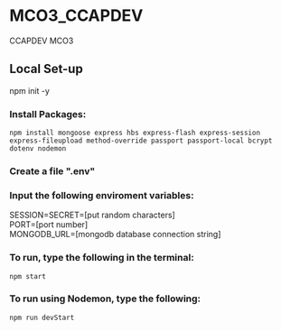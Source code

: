 # MCO3_CCAPDEV
CCAPDEV MCO3


## Local Set-up

npm init -y

### Install Packages:

    npm install mongoose express hbs express-flash express-session express-fileupload method-override passport passport-local bcrypt dotenv nodemon 

### Create a file ".env"

### Input the following enviroment variables:

SESSION=SECRET=[put random characters]\
PORT=[port number]\
MONGODB_URL=[mongodb database connection string]

### To run, type the following in the terminal: 
    npm start

### To run using Nodemon, type the following:
    npm run devStart
